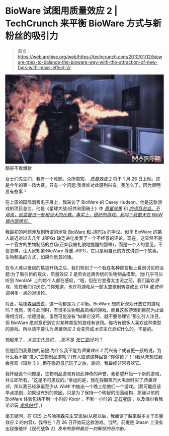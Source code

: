 # BioWare 试图用质量效应 2 | TechCrunch 来平衡 BioWare 方式与新粉丝的吸引力

> 原文：<https://web.archive.org/web/https://techcrunch.com/2010/01/12/bioware-tries-to-balance-the-bioware-way-with-the-attraction-of-new-fans-with-mass-effect-2/>

![me2](img/15546f80cb1fe7be9d60839278af1fe7.png "me2")
酷哥不看爆款

女士们先生们，我有一个难题。众所周知， [*质量效应 2*](https://web.archive.org/web/20230325193506/http://masseffect.bioware.com/agegate/?url=%2F) 将于 1 月 26 日上映。这是今年的第一场大赛。只有一个问题:我很难对此感到兴奋。我怎么了，因为很明显有些事？

在上周的国际消费电子展上，我采访了 BioWare 的 Casey Hudson，他是这款游戏的项目总监。他是《星球大战:旧共和国骑士》中 [*质量效果*](https://web.archive.org/web/20230325193506/http://en.wikipedia.org/wiki/Mass_effect) 和 [*的项目总监。不用说，他监督过一些相当大的比赛。事实上，很好的游戏。我吗？我整天在 *WoW* 做内瑟维包。*](https://web.archive.org/web/20230325193506/http://en.wikipedia.org/wiki/Star_Wars:_Knights_of_the_Old_Republic)

我最初的问题涉及到所谓的涉及 [BioWare 和 JRPGs](https://web.archive.org/web/20230325193506/http://www.destructoid.com/bioware-co-founder-jrpgs-suffer-from-lack-of-evolution--155782.phtml) 的争议。似乎 BioWare 的某人最近对过去几年 JRPGs 缺乏进化发表了一个不经意的评论。现在，这显然不是一个官方的生物制品的立场(正如我被礼貌地提醒的那样)，而是一个人的意见。不管怎样，让大家知道:BioWare 尊重 JRPG，它只是用自己的方式讲述一个故事。生物制品的方式，如果你愿意的话。

在令人难以置信的尴尬开场之后，我们转到了一个我在各种留言板上看到讨论的话题:为了吸引新的观众，质量效应 2 是否会远离传统的生物制品模型。(你几乎可以听到 NeoGAF 上的每个人都在感叹，“哦，但在它变得太主流之前，我们喜欢*游戏*，现在我们讨厌它。”)你知道，也许将游戏从一部太空歌剧转变成比 *GTA* 或*使命召唤*多一点的对话轮。

对此，哈德森回应说，这一切都是为了平衡。BioWare 想向新观众开放它的游戏吗？当然，但与此同时，有很多生物制品风格的游戏，而且这些游戏到目前为止做得相当好。哈德逊说，虽然可能没有“如果它没坏，就不要修理它”那么引人注目，但 BioWare 绝对意识到它对某种类型的游戏有诀窍。碰巧有很多人喜欢这种类型的游戏。所以请不要认为*质量效应 2* 会变异成*太空生化危机*什么的。不是的。

想起来了，*太空生化危机*……那不是 [*死亡空间*](https://web.archive.org/web/20230325193506/http://en.wikipedia.org/wiki/Dead_Space_%28video_game%29) 吗？

但是回到我最初的前提:为什么我不能为*质量效应 2* 而兴奋？或者更一般的说，为什么我不能“进入”生物制品游戏？(有人应该这样回答:“你做错了！”)我从未想过我会喜欢《辐射 3 》,但在强迫自己玩了之后，是的，我最终非常喜欢它。

我怀疑这个问题是，生物制品游戏有如此神奇的声誉，我希望开始一个新的游戏，并立即所有，“这是不可思议的。”幸运的是，我在假期蒸汽大甩卖时买了*质量效应*，所以我已经承诺至少从 *WoW* 中抽出一个晚上给他们一个游戏。(我可能应该早点提到，如果没有别的原因，只是为了保持一个明智的段落结构，那我以前的 BioWare 体验包括不到一小时的 *Kotor* ，不到一小时的 [*玉石帝国*](https://web.archive.org/web/20230325193506/http://en.wikipedia.org/wiki/Jade_empire) ，以及偶尔看我弟弟玩 [*龙族时代*](https://web.archive.org/web/20230325193506/http://en.wikipedia.org/wiki/Dragon_Age) 。)

毫无疑问，在 CES 上与哈德森先生交谈后(从那以后，我阅读了越来越多关于质量效应 2 的内容)，我将在 1 月 26 日开始玩这款游戏。当然，前提是 Steam 上没有出现像破坏《现代战争 2》[](https://web.archive.org/web/20230325193506/http://www.crunchgear.com/tag/modern-warfare-2/)*发布的那种最后一刻解锁的恶作剧。*